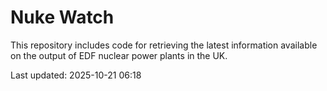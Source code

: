 # Nuke Watch

This repository includes code for retrieving the latest information available on the output of EDF nuclear power plants in the UK.

Last updated: 2025-10-21 06:18
